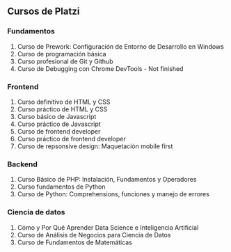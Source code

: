 ## Cursos de Platzi

### Fundamentos
1. Curso de Prework: Configuración de Entorno de Desarrollo en Windows
2. Curso de programación básica
3. Curso profesional de Git y Github
4. Curso de Debugging con Chrome DevTools - Not finished

### Frontend
1. Curso definitivo de HTML y CSS
2. Curso práctico de HTML y CSS
3. Curso básico de Javascript
4. Curso práctico de Javascript
5. Curso de frontend developer
6. Curso práctico de frontend developer
7. Curso de repsonsive design: Maquetación mobile first

### Backend
1. Curso Básico de PHP: Instalación, Fundamentos y Operadores
2. Curso fundamentos de Python
3. Curso de Python: Comprehensions, funciones y manejo de errores

### Ciencia de datos
1. Cómo y Por Qué Aprender Data Science e Inteligencia Artificial
2. Curso de Análisis de Negocios para Ciencia de Datos
3. Curso de Fundamentos de Matemáticas
